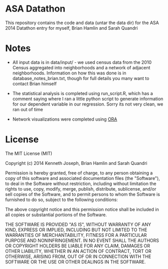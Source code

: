 ASA Datathon
=============

This repository contains the code and data (untar the data dir) for the ASA 2014 Datathon entry for myself, Brian Hamlin and Sarah Quandri

Notes
======

- All input data is in data/input/ - we used census data from the 2010 Census aggregated into neighborhoods and a network of adjacent neighborhoods. Information on how this was done is in database_notes_brian.txt, though for full details you many want to contact Brian himself

- The statistical analysis is completed using run_script.R, which has a comment saying where I ran a little python script to generate information for our dependent variable in our regression.  Sorry its not very clean, we ran out of time

- Network visualizations were completed using [ORA](http://casos.cs.cmu.edu)

License
=======

The MIT License (MIT)

Copyright (c) 2014 Kenneth Joseph, Brian Hamlin and Sarah Quandri

Permission is hereby granted, free of charge, to any person obtaining a copy
of this software and associated documentation files (the "Software"), to deal
in the Software without restriction, including without limitation the rights
to use, copy, modify, merge, publish, distribute, sublicense, and/or sell
copies of the Software, and to permit persons to whom the Software is
furnished to do so, subject to the following conditions:

The above copyright notice and this permission notice shall be included in
all copies or substantial portions of the Software.

THE SOFTWARE IS PROVIDED "AS IS", WITHOUT WARRANTY OF ANY KIND, EXPRESS OR
IMPLIED, INCLUDING BUT NOT LIMITED TO THE WARRANTIES OF MERCHANTABILITY,
FITNESS FOR A PARTICULAR PURPOSE AND NONINFRINGEMENT. IN NO EVENT SHALL THE
AUTHORS OR COPYRIGHT HOLDERS BE LIABLE FOR ANY CLAIM, DAMAGES OR OTHER
LIABILITY, WHETHER IN AN ACTION OF CONTRACT, TORT OR OTHERWISE, ARISING FROM,
OUT OF OR IN CONNECTION WITH THE SOFTWARE OR THE USE OR OTHER DEALINGS IN
THE SOFTWARE.
